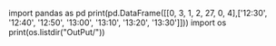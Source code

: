 import pandas as pd
print(pd.DataFrame([[0, 3, 1, 2, 27, 0, 4],['12:30', '12:40', '12:50', '13:00', '13:10', '13:20', '13:30']]))
import os
print(os.listdir("OutPut/"))
